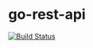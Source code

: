 # go-rest-api

[![Build Status](https://travis-ci.com/HPin/go-rest-api.svg?branch=master)](https://travis-ci.com/HPin/go-rest-api)
